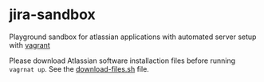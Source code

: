 # jira-sandbox

Playground sandbox for atlassian applications with automated server setup with [vagrant](https://www.vagrantup.com)

Please download Atlassian software installaction files before running `vagrnat up`. See the [download-files.sh](download-files.sh) file.
